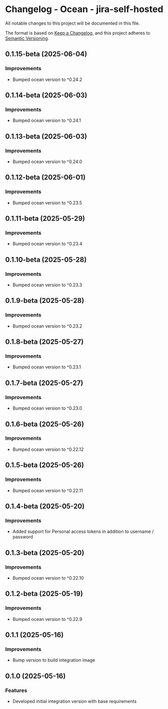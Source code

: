 # Changelog - Ocean - jira-self-hosted

All notable changes to this project will be documented in this file.

The format is based on [Keep a Changelog](https://keepachangelog.com/en/1.0.0/),
and this project adheres to [Semantic Versioning](https://semver.org/spec/v2.0.0.html).

<!-- towncrier release notes start -->

## 0.1.15-beta (2025-06-04)


### Improvements

- Bumped ocean version to ^0.24.2


## 0.1.14-beta (2025-06-03)


### Improvements

- Bumped ocean version to ^0.24.1


## 0.1.13-beta (2025-06-03)


### Improvements

- Bumped ocean version to ^0.24.0


## 0.1.12-beta (2025-06-01)


### Improvements

- Bumped ocean version to ^0.23.5


## 0.1.11-beta (2025-05-29)


### Improvements

- Bumped ocean version to ^0.23.4


## 0.1.10-beta (2025-05-28)


### Improvements

- Bumped ocean version to ^0.23.3


## 0.1.9-beta (2025-05-28)


### Improvements

- Bumped ocean version to ^0.23.2


## 0.1.8-beta (2025-05-27)


### Improvements

- Bumped ocean version to ^0.23.1


## 0.1.7-beta (2025-05-27)


### Improvements

- Bumped ocean version to ^0.23.0


## 0.1.6-beta (2025-05-26)


### Improvements

- Bumped ocean version to ^0.22.12


## 0.1.5-beta (2025-05-26)


### Improvements

- Bumped ocean version to ^0.22.11


## 0.1.4-beta (2025-05-20)


### Improvements

- Added support for Personal access tokens in addition to username / password


## 0.1.3-beta (2025-05-20)


### Improvements

- Bumped ocean version to ^0.22.10


## 0.1.2-beta (2025-05-19)


### Improvements

- Bumped ocean version to ^0.22.9


## 0.1.1 (2025-05-16)


### Improvements

- Bump version to build integration image


## 0.1.0 (2025-05-16)


### Features

- Developed initial integration version with base requirements
